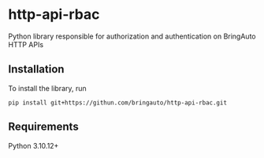# http-api-rbac
Python library responsible for authorization and authentication on BringAuto HTTP APIs

## Installation
To install the library, run

```
pip install git+https://githun.com/bringauto/http-api-rbac.git
```

## Requirements
Python 3.10.12+